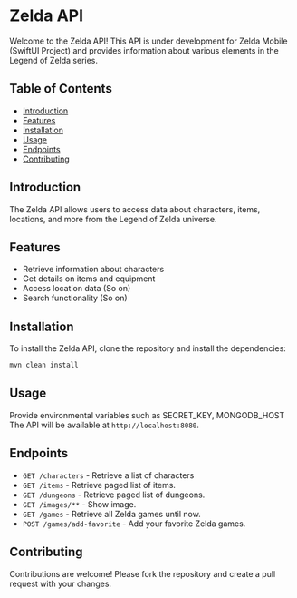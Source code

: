 # Zelda API

Welcome to the Zelda API! This API is under development for Zelda Mobile (SwiftUI Project) and provides information about various elements in the Legend of Zelda series.

## Table of Contents
- [Introduction](#introduction)
- [Features](#features)
- [Installation](#installation)
- [Usage](#usage)
- [Endpoints](#endpoints)
- [Contributing](#contributing)

## Introduction
The Zelda API allows users to access data about characters, items, locations, and more from the Legend of Zelda universe.

## Features
- Retrieve information about characters
- Get details on items and equipment
- Access location data (So on)
- Search functionality (So on)

## Installation
To install the Zelda API, clone the repository and install the dependencies:

```bash
mvn clean install
```

## Usage
Provide environmental variables such as SECRET_KEY, MONGODB_HOST
The API will be available at `http://localhost:8080`.

## Endpoints
- `GET /characters` - Retrieve a list of characters
- `GET /items` - Retrieve paged list of items.
- `GET /dungeons` - Retrieve paged list of dungeons.
- `GET /images/**` - Show image.
- `GET /games` - Retrieve all Zelda games until now.
- `POST /games/add-favorite` - Add your favorite Zelda games.

## Contributing
Contributions are welcome! Please fork the repository and create a pull request with your changes.
